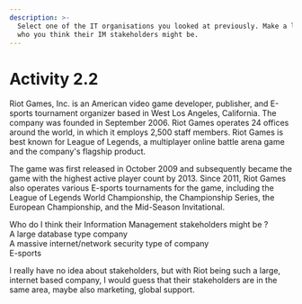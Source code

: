 ```yaml
---
description: >-
  Select one of the IT organisations you looked at previously. Make a list of
  who you think their IM stakeholders might be.
---
```


# Activity 2.2

Riot Games, Inc. is an American video game developer, publisher, and E-sports tournament organizer based in West Los Angeles, California. The company was founded in September 2006. Riot Games operates 24 offices around the world, in which it employs 2,500 staff members. Riot Games is best known for League of Legends, a multiplayer online battle arena game and the company's flagship product.

 The game was first released in October 2009 and subsequently became the game with the highest active player count by 2013. Since 2011, Riot Games also operates various E-sports tournaments for the game, including the League of Legends World Championship, the Championship Series, the European Championship, and the Mid-Season Invitational.

Who do I think their Information Management stakeholders might be ?  
A large database type company  
A massive internet/network security type of company  
E-sports

I really have no idea about stakeholders, but with Riot being such a large, internet based company, I would guess that their stakeholders are in the same area, maybe also marketing, global support.  








